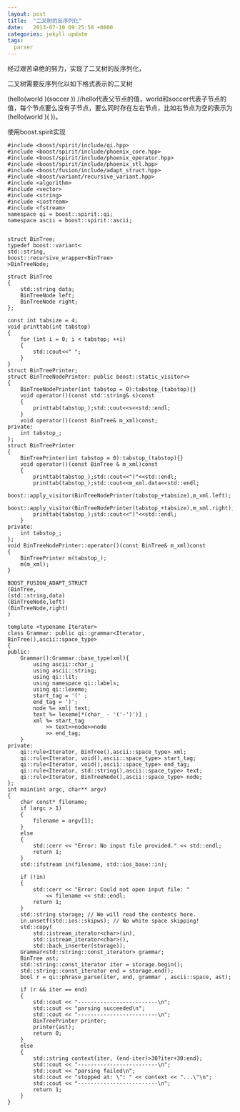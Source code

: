 ```yaml
---
layout: post
title:  "二叉树的反序列化"
date:   2013-07-10 09:25:58 +0800
categories: jekyll update
tags:
  parser 
---
```

经过艰苦卓绝的努力，实现了二叉树的反序列化，

二叉树需要反序列化以如下格式表示的二叉树

(hello(world )(soccer )) //hello代表父节点的值，world和soccer代表子节点的值，每个节点要么没有子节点，要么同时存在左右节点，比如右节点为空的表示为(hello(world )( ))。

使用boost.spirit实现

    #include <boost/spirit/include/qi.hpp>
    #include <boost/spirit/include/phoenix_core.hpp>
    #include <boost/spirit/include/phoenix_operator.hpp>
    #include <boost/spirit/include/phoenix_stl.hpp>
    #include <boost/fusion/include/adapt_struct.hpp>
    #include <boost/variant/recursive_variant.hpp>
    #include <algorithm>
    #include <vector>
    #include <string>
    #include <iostream>
    #include <fstream>
    namespace qi = boost::spirit::qi;
    namespace ascii = boost::spirit::ascii;
     
     
    struct BinTree;
    typedef boost::variant<
    std::string,
    boost::recursive_wrapper<BinTree>
    >BinTreeNode;
     
    struct BinTree
    {
        std::string data;
        BinTreeNode left;
        BinTreeNode right;
    };
     
    const int tabsize = 4;
    void printtab(int tabstop)
    {
        for (int i = 0; i < tabstop; ++i)
        {
            std::cout<<" ";
        }
    }
    struct BinTreePrinter;
    struct BinTreeNodePrinter: public boost::static_visitor<>
    {
        BinTreeNodePrinter(int tabstop = 0):tabstop_(tabstop){}
        void operator()(const std::string& s)const
        {
            printtab(tabstop_);std::cout<<s<<std::endl;
        }
        void operator()(const BinTree& m_xml)const;
    private:
        int tabstop_;
    };
    struct BinTreePrinter
    {
        BinTreePrinter(int tabstop = 0):tabstop_(tabstop){}
        void operator()(const BinTree & m_xml)const
        {
            printtab(tabstop_);std::cout<<"("<<std::endl;
            printtab(tabstop_);std::cout<<m_xml.data<<std::endl;
            boost::apply_visitor(BinTreeNodePrinter(tabstop_+tabsize),m_xml.left);
            boost::apply_visitor(BinTreeNodePrinter(tabstop_+tabsize),m_xml.right);
            printtab(tabstop_);std::cout<<")"<<std::endl;
        }
    private:
        int tabstop_;
    };
    void BinTreeNodePrinter::operator()(const BinTree& m_xml)const
    {
        BinTreePrinter m(tabstop_);
        m(m_xml);
    }
     
    BOOST_FUSION_ADAPT_STRUCT
    (BinTree,
    (std::string,data)
    (BinTreeNode,left)
    (BinTreeNode,right)
    )
     
    template <typename Iterator>
    class Grammar: public qi::grammar<Iterator, BinTree(),ascii::space_type>
    {
    public:
        Grammar():Grammar::base_type(xml){
            using ascii::char_;
            using ascii::string;
            using qi::lit;
            using namespace qi::labels;
            using qi::lexeme;
            start_tag = '(' ;
            end_tag = ')';
            node %= xml| text;
            text %= lexeme[*(char_ - '('-')')] ;
            xml %= start_tag
                >> text>>node>>node
                >> end_tag;
        }
    private:
        qi::rule<Iterator, BinTree(),ascii::space_type> xml;
        qi::rule<Iterator, void(),ascii::space_type> start_tag;
        qi::rule<Iterator, void(),ascii::space_type> end_tag;
        qi::rule<Iterator, std::string(),ascii::space_type> text;
        qi::rule<Iterator, BinTreeNode(),ascii::space_type> node;
    };
    int main(int argc, char** argv)
    {
        char const* filename;
        if (argc > 1)
        {
            filename = argv[1];
        }
        else
        {
            std::cerr << "Error: No input file provided." << std::endl;
            return 1;
        }
        std::ifstream in(filename, std::ios_base::in);
     
        if (!in)
        {
            std::cerr << "Error: Could not open input file: "
                << filename << std::endl;
            return 1;
        }
        std::string storage; // We will read the contents here.
        in.unsetf(std::ios::skipws); // No white space skipping!
        std::copy(
            std::istream_iterator<char>(in),
            std::istream_iterator<char>(),
            std::back_inserter(storage));
        Grammar<std::string::const_iterator> grammar;
        BinTree ast;
        std::string::const_iterator iter = storage.begin();
        std::string::const_iterator end = storage.end();
        bool r = qi::phrase_parse(iter, end, grammar , ascii::space, ast);
     
        if (r && iter == end)
        {
            std::cout << "-------------------------\n";
            std::cout << "parsing succeeded\n";
            std::cout << "-------------------------\n";
            BinTreePrinter printer;
            printer(ast);
            return 0;
        }
        else
        {
            std::string context(iter, (end-iter)>30?iter+30:end);
            std::cout << "-------------------------\n";
            std::cout << "parsing failed\n";
            std::cout << "stopped at: \": " << context << "...\"\n";
            std::cout << "-------------------------\n";
            return 1;
        }
    }
